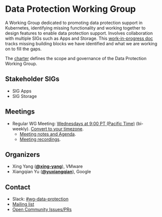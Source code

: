<!---
This is an autogenerated file!

Please do not edit this file directly, but instead make changes to the
sigs.yaml file in the project root.

To understand how this file is generated, see https://git.k8s.io/community/generator/README.md
--->
# Data Protection Working Group

A Working Group dedicated to promoting data protection support in Kubernetes, identifying missing functionality and working together to design features to enable data protection support. Involves collaboration with multiple SIGs such as Apps and Storage.
This [work-in-progress doc](https://docs.google.com/document/d/1yHbW0hxHehQzdaL7AWSl81OW4f2OcBoskXTbezx92-U/edit#) tracks missing building blocks we have identified and what we are working on to fill the gaps.

The [charter](charter.md) defines the scope and governance of the Data Protection Working Group.

## Stakeholder SIGs
* SIG Apps
* SIG Storage

## Meetings
* Regular WG Meeting: [Wednesdays at 9:00 PT (Pacific Time)](https://zoom.us/j/6933410772) (bi-weekly). [Convert to your timezone](http://www.thetimezoneconverter.com/?t=9:00&tz=PT%20%28Pacific%20Time%29).
  * [Meeting notes and Agenda](https://docs.google.com/document/d/15tLCV3csvjHbKb16DVk-mfUmFry_Rlwo-2uG6KNGsfw/edit).
  * [Meeting recordings](https://www.youtube.com/playlist?list=PL69nYSiGNLP336DulLgPdlWJ_gzRz1iL5).

## Organizers

* Xing Yang (**[@xing-yang](https://github.com/xing-yang)**), VMware
* Xiangqian Yu (**[@yuxiangqian](https://github.com/yuxiangqian)**), Google

## Contact
- Slack: [#wg-data-protection](https://kubernetes.slack.com/messages/wg-data-protection)
- [Mailing list](https://groups.google.com/forum/#!forum/kubernetes-data-protection)
- [Open Community Issues/PRs](https://github.com/kubernetes/community/labels/wg%2Fdata-protection)
<!-- BEGIN CUSTOM CONTENT -->

<!-- END CUSTOM CONTENT -->
